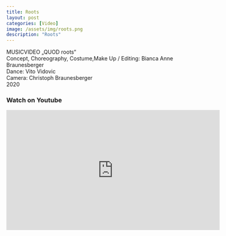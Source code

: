```yaml
---
title: Roots
layout: post
categories: [Video]
image: /assets/img/roots.png
description: "Roots"
---
```


MUSICVIDEO „QUOD roots“  
Concept, Choreography, Costume,Make Up / Editing: Bianca Anne Braunesberger  
Dance: Vito Vidovic  
Camera: Christoph Braunesberger  
2020  

### Watch on Youtube
<iframe width="560" height="315" src="https://www.youtube.com/embed/LTQwIatq5IA" title="YouTube video player" frameborder="0" allow="accelerometer; autoplay; clipboard-write; encrypted-media; gyroscope; picture-in-picture" allowfullscreen></iframe>
